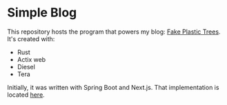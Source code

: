 # Simple Blog

This repository hosts the program that powers my blog: [Fake Plastic Trees](https://fakeplastictrees.ee/). It's created with:

- Rust
- Actix web
- Diesel
- Tera

Initially, it was written with Spring Boot and Next.js. That implementation is located [here](https://codeberg.org/parfentjev/simple-blog/src/tag/0.1.0/legacy).
